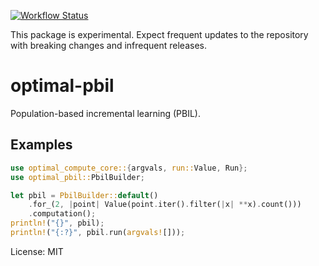 [![Workflow Status](https://github.com/justinlovinger/optimal-rs/workflows/build/badge.svg)](https://github.com/justinlovinger/optimal-rs/actions?query=workflow%3A%22build%22)

This package is experimental.
Expect frequent updates to the repository
with breaking changes
and infrequent releases.

# optimal-pbil

Population-based incremental learning (PBIL).

## Examples

```rust
use optimal_compute_core::{argvals, run::Value, Run};
use optimal_pbil::PbilBuilder;

let pbil = PbilBuilder::default()
    .for_(2, |point| Value(point.iter().filter(|x| **x).count()))
    .computation();
println!("{}", pbil);
println!("{:?}", pbil.run(argvals![]));
```

License: MIT
